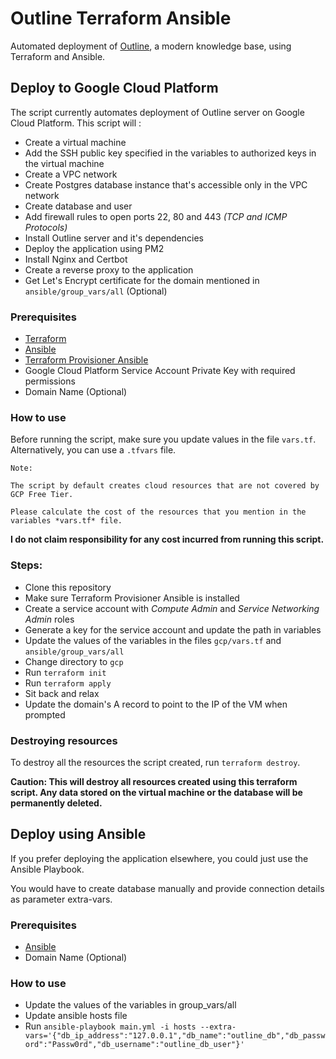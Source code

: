 # Outline Terraform Ansible

Automated deployment of [Outline](https://github.com/outline/outline), a modern knowledge base, using Terraform and Ansible.

## Deploy to Google Cloud Platform

The script currently automates deployment of Outline server on Google Cloud Platform. This script will :

- Create a virtual machine
- Add the SSH public key specified in the variables to authorized keys in the virtual machine
- Create a VPC network
- Create Postgres database instance that's accessible only in the VPC network
- Create database and user
- Add firewall rules to open ports 22, 80 and 443 *(TCP and ICMP Protocols)*
- Install Outline server and it's dependencies
- Deploy the application using PM2
- Install Nginx and Certbot
- Create a reverse proxy to the application
- Get Let's Encrypt certificate for the domain mentioned in `ansible/group_vars/all` (Optional)

### Prerequisites

- [Terraform](https://learn.hashicorp.com/tutorials/terraform/install-cli)
- [Ansible](https://docs.ansible.com/ansible/latest/installation_guide/intro_installation.html)
- [Terraform Provisioner Ansible](https://github.com/radekg/terraform-provisioner-ansible)
- Google Cloud Platform Service Account Private Key with required permissions
- Domain Name (Optional)

### How to use

Before running the script, make sure you update values in the file `vars.tf`. Alternatively, you can use a `.tfvars` file.

    Note:

    The script by default creates cloud resources that are not covered by GCP Free Tier.
    
    Please calculate the cost of the resources that you mention in the variables *vars.tf* file.
    
**I do not claim responsibility for any cost incurred from running this script.**

### Steps:

- Clone this repository
- Make sure Terraform Provisioner Ansible is installed
- Create a service account with *Compute Admin* and *Service Networking Admin* roles
- Generate a key for the service account and update the path in variables
- Update the values of the variables in the files `gcp/vars.tf` and `ansible/group_vars/all`
- Change directory to `gcp`
- Run `terraform init`
- Run `terraform apply`
- Sit back and relax
- Update the domain's A record to point to the IP of the VM when prompted

### Destroying resources

To destroy all the resources the script created, run `terraform destroy`.

**Caution: This will destroy all resources created using this terraform script. Any data stored on the virtual machine or the database will be permanently deleted.**

## Deploy using Ansible

If you prefer deploying the application elsewhere, you could just use the Ansible Playbook.

You would have to create database manually and provide connection details as parameter extra-vars.

### Prerequisites

- [Ansible](https://docs.ansible.com/ansible/latest/installation_guide/intro_installation.html)
- Domain Name (Optional)

### How to use

- Update the values of the variables in group_vars/all
- Update ansible hosts file
- Run `ansible-playbook main.yml -i hosts --extra-vars='{"db_ip_address":"127.0.0.1","db_name":"outline_db","db_password":"Passw0rd","db_username":"outline_db_user"}'`
